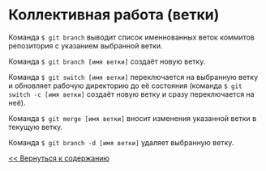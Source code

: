 # Коллективная работа (ветки)

Команда `$ git branch` выводит список именнованных веток коммитов репозитория с указанием выбранной ветки.

Команда `$ git branch [имя ветки]` создаёт новую ветку.

Команда `$ git switch [имя ветки]` переключается на выбранную ветку и обновляет рабочую директорию до её состояния (команда `$ git switch -c [имя ветки]` создаёт новую ветку и сразу переключается на неё).

Команда `$ git merge [имя ветки]` вносит изменения указанной ветки в текущую ветку.

Команда `$ git branch -d [имя ветки]` удаляет выбранную ветку.

[<< Вернуться к содержанию](../../readme.md)
